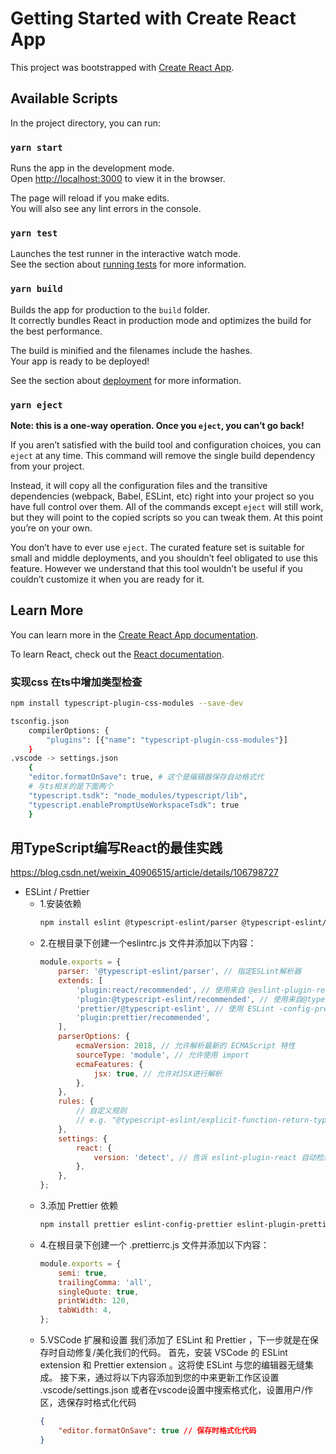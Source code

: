 # Getting Started with Create React App

This project was bootstrapped with [Create React App](https://github.com/facebook/create-react-app).

## Available Scripts

In the project directory, you can run:

### `yarn start`

Runs the app in the development mode.\
Open [http://localhost:3000](http://localhost:3000) to view it in the browser.

The page will reload if you make edits.\
You will also see any lint errors in the console.

### `yarn test`

Launches the test runner in the interactive watch mode.\
See the section about [running tests](https://facebook.github.io/create-react-app/docs/running-tests) for more information.

### `yarn build`

Builds the app for production to the `build` folder.\
It correctly bundles React in production mode and optimizes the build for the best performance.

The build is minified and the filenames include the hashes.\
Your app is ready to be deployed!

See the section about [deployment](https://facebook.github.io/create-react-app/docs/deployment) for more information.

### `yarn eject`

**Note: this is a one-way operation. Once you `eject`, you can’t go back!**

If you aren’t satisfied with the build tool and configuration choices, you can `eject` at any time. This command will remove the single build dependency from your project.

Instead, it will copy all the configuration files and the transitive dependencies (webpack, Babel, ESLint, etc) right into your project so you have full control over them. All of the commands except `eject` will still work, but they will point to the copied scripts so you can tweak them. At this point you’re on your own.

You don’t have to ever use `eject`. The curated feature set is suitable for small and middle deployments, and you shouldn’t feel obligated to use this feature. However we understand that this tool wouldn’t be useful if you couldn’t customize it when you are ready for it.

## Learn More

You can learn more in the [Create React App documentation](https://facebook.github.io/create-react-app/docs/getting-started).

To learn React, check out the [React documentation](https://reactjs.org/).


### 实现css 在ts中增加类型检查
```bash
npm install typescript-plugin-css-modules --save-dev

tsconfig.json
    compilerOptions: {
        "plugins": [{"name": "typescript-plugin-css-modules"}]
    }
.vscode -> settings.json
    {
    "editor.formatOnSave": true, # 这个是编辑器保存自动格式代
    # 与ts相关的是下面两个
    "typescript.tsdk": "node_modules/typescript/lib",
	"typescript.enablePromptUseWorkspaceTsdk": true
    }    
```

## 用TypeScript编写React的最佳实践
https://blog.csdn.net/weixin_40906515/article/details/106798727

- ESLint / Prettier
    - 1.安装依赖
        ```bash
        npm install eslint @typescript-eslint/parser @typescript-eslint/eslint-plugin eslint-plugin-react --save-dev
        ```
    - 2.在根目录下创建一个eslintrc.js 文件并添加以下内容：
        ```javascript
        module.exports = {
            parser: '@typescript-eslint/parser', // 指定ESLint解析器
            extends: [
                'plugin:react/recommended', // 使用来自 @eslint-plugin-react 的推荐规则
                'plugin:@typescript-eslint/recommended', // 使用来自@typescript-eslint/eslint-plugin的推荐规则
                'prettier/@typescript-eslint', // 使用 ESLint -config-prettier 禁用来自@typescript-eslint/ ESLint 与 prettier 冲突的 ESLint 规则
                'plugin:prettier/recommended',
            ],
            parserOptions: {
                ecmaVersion: 2018, // 允许解析最新的 ECMAScript 特性
                sourceType: 'module', // 允许使用 import
                ecmaFeatures: {
                    jsx: true, // 允许对JSX进行解析
                },
            },
            rules: {
                // 自定义规则
                // e.g. "@typescript-eslint/explicit-function-return-type": "off",
            },
            settings: {
                react: {
                    version: 'detect', // 告诉 eslint-plugin-react 自动检测 React 的版本
                },
            },
        };
        ```
    - 3.添加 Prettier 依赖
        ```bash
        npm install prettier eslint-config-prettier eslint-plugin-prettier --save-dev
        ```
    - 4.在根目录下创建一个 .prettierrc.js 文件并添加以下内容：
        ```javascript
        module.exports = {
            semi: true,
            trailingComma: 'all',
            singleQuote: true,
            printWidth: 120,
            tabWidth: 4,
        };
        ```    
    - 5.VSCode 扩展和设置
    我们添加了 ESLint 和 Prettier ，下一步就是在保存时自动修复/美化我们的代码。
    首先，安装 VSCode 的 ESLint extension 和 Prettier extension 。这将使 ESLint 与您的编辑器无缝集成。
    接下来，通过将以下内容添加到您的中来更新工作区设置 .vscode/settings.json
    或者在vscode设置中搜索格式化，设置用户/作区，选保存时格式化代码
        ```json
        {
            "editor.formatOnSave": true // 保存时格式化代码
        }
        ```